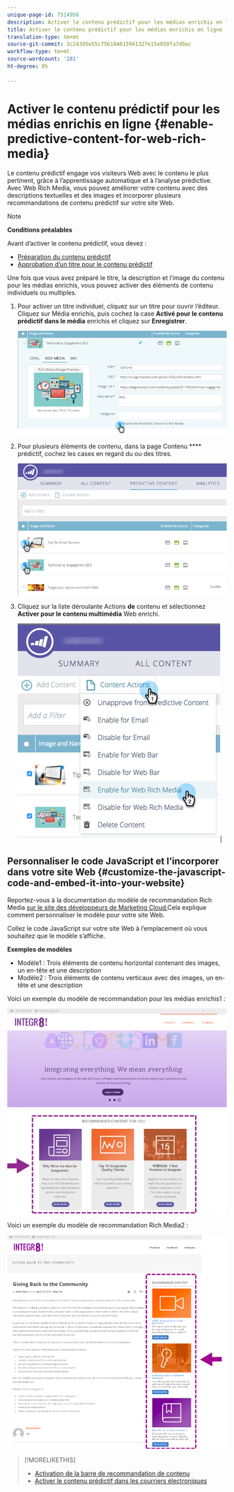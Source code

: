 ```yaml
---
unique-page-id: 7514956
description: Activer le contenu prédictif pour les médias enrichis en ligne - Documents marketing - Documentation du produit
title: Activer le contenu prédictif pour les médias enrichis en ligne
translation-type: tm+mt
source-git-commit: 3c24395e55c756184615941327e15e050fa7d0ac
workflow-type: tm+mt
source-wordcount: '281'
ht-degree: 0%

---
```



# Activer le contenu prédictif pour les médias enrichis en ligne {#enable-predictive-content-for-web-rich-media}

Le contenu prédictif engage vos visiteurs Web avec le contenu le plus pertinent, grâce à l’apprentissage automatique et à l’analyse prédictive. Avec Web Rich Media, vous pouvez améliorer votre contenu avec des descriptions textuelles et des images et incorporer plusieurs recommandations de contenu prédictif sur votre site Web.

>[!NOTE]
>
>**Conditions préalables**
>
>Avant d’activer le contenu prédictif, vous devez :
>
>* [Préparation du contenu prédictif](http://docs.marketo.com/display/docs/edit+predictive+content)
>* [Approbation d’un titre pour le contenu prédictif](/help/marketo/product-docs/predictive-content/working-with-all-content/approve-a-title-for-predictive-content.md)

>



Une fois que vous avez préparé le titre, la description et l’image du contenu pour les médias enrichis, vous pouvez activer des éléments de contenu individuels ou multiples.

1. Pour activer un titre individuel, cliquez sur un titre pour ouvrir l’éditeur. Cliquez sur Média enrichis, puis cochez la case **Activé pour le contenu prédictif dans le média** enrichis et cliquez sur **Enregistrer**.

   ![](assets/image2017-10-3-9-3a50-3a29.png)

1. Pour plusieurs éléments de contenu, dans la page Contenu **** prédictif, cochez les cases en regard du ou des titres.

   ![](assets/image2017-10-3-10-3a0-3a42.png)

1. Cliquez sur la liste déroulante Actions **de** contenu et sélectionnez **Activer pour le contenu multimédia** Web enrichi.

   ![](assets/image2017-10-3-10-3a2-3a6.png)|

## Personnaliser le code JavaScript et l’incorporer dans votre site Web  {#customize-the-javascript-code-and-embed-it-into-your-website}

Reportez-vous à la documentation du modèle de recommandation Rich Media [sur le site des développeurs de Marketing Cloud.](http://developers.marketo.com/documentation/websites/rtp-rich-media-recommendations-api)Cela explique comment personnaliser le modèle pour votre site Web.

Collez le code JavaScript sur votre site Web à l’emplacement où vous souhaitez que le modèle s’affiche.

**Exemples de modèles**

* Modèle1 : Trois éléments de contenu horizontal contenant des images, un en-tête et une description
* Modèle2 : Trois éléments de contenu verticaux avec des images, un en-tête et une description

Voici un exemple du modèle de recommandation pour les médias enrichis1 :

![](assets/image2015-6-1-17-3a8-3a33.png)

Voici un exemple du modèle de recommandation Rich Media2 :

![](assets/image2015-12-20-10-3a35-3a12.png)

>[!MORELIKETHIS]
>
>* [Activation de la barre de recommandation de contenu](enable-the-content-recommendation-bar.md)
>* [Activer le contenu prédictif dans les courriers électroniques](http://docs.marketo.com/x/vLit)

